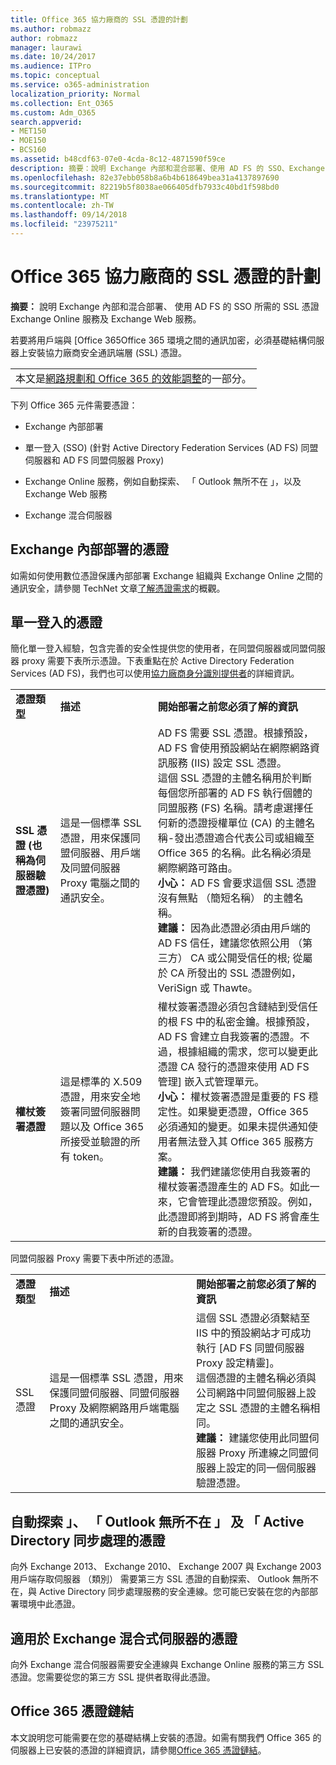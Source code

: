 ```yaml
---
title: Office 365 協力廠商的 SSL 憑證的計劃
ms.author: robmazz
author: robmazz
manager: laurawi
ms.date: 10/24/2017
ms.audience: ITPro
ms.topic: conceptual
ms.service: o365-administration
localization_priority: Normal
ms.collection: Ent_O365
ms.custom: Adm_O365
search.appverid:
- MET150
- MOE150
- BCS160
ms.assetid: b48cdf63-07e0-4cda-8c12-4871590f59ce
description: 摘要：說明 Exchange 內部和混合部署、使用 AD FS 的 SSO、Exchange Online 服務及 Exchange Web 服務所需的 SSL 憑證。
ms.openlocfilehash: 82e37ebb058b8a6b4b618649bea31a4137897690
ms.sourcegitcommit: 82219b5f8038ae066405dfb7933c40bd1f598bd0
ms.translationtype: MT
ms.contentlocale: zh-TW
ms.lasthandoff: 09/14/2018
ms.locfileid: "23975211"
---
```

# <a name="plan-for-third-party-ssl-certificates-for-office-365"></a>Office 365 協力廠商的 SSL 憑證的計劃

 **摘要：** 說明 Exchange 內部和混合部署、 使用 AD FS 的 SSO 所需的 SSL 憑證 Exchange Online 服務及 Exchange Web 服務。 
  
若要將用戶端與 [Office 365Office 365 環境之間的通訊加密，必須基礎結構伺服器上安裝協力廠商安全通訊端層 (SSL) 憑證。

||
|:-----|
| 本文是[網路規劃和 Office 365 的效能調整](https://aka.ms/tune)的一部分。|
   
下列 Office 365 元件需要憑證：
  
- Exchange 內部部署
    
- 單一登入 (SSO) (針對 Active Directory Federation Services (AD FS) 同盟伺服器和 AD FS 同盟伺服器 Proxy)
    
- Exchange Online 服務，例如自動探索、 「 Outlook 無所不在 」，以及 Exchange Web 服務
    
- Exchange 混合伺服器
    
## <a name="certificates-for-exchange-on-premises"></a>Exchange 內部部署的憑證

如需如何使用數位憑證保護內部部署 Exchange 組織與 Exchange Online 之間的通訊安全，請參閱 TechNet 文章[了解憑證需求](https://go.microsoft.com/fwlink/p/?LinkID=243657)的概觀。
  
## <a name="certificates-for-single-sign-on"></a>單一登入的憑證

簡化單一登入經驗，包含完善的安全性提供您的使用者，在同盟伺服器或同盟伺服器 proxy 需要下表所示憑證。下表重點在於 Active Directory Federation Services (AD FS)，我們也可以使用[協力廠商身分識別提供者](https://go.microsoft.com/fwlink/?LinkId=532869)的詳細資訊。
  
||||
|:-----|:-----|:-----|
|**憑證類型** <br/> |**描述** <br/> |**開始部署之前您必須了解的資訊** <br/> |
|**SSL 憑證 (也稱為伺服器驗證憑證)** <br/> |這是一個標準 SSL 憑證，用來保護同盟伺服器、用戶端及同盟伺服器 Proxy 電腦之間的通訊安全。  <br/> |AD FS 需要 SSL 憑證。根據預設，AD FS 會使用預設網站在網際網路資訊服務 (IIS) 設定 SSL 憑證。<br/> 這個 SSL 憑證的主體名稱用於判斷每個您所部署的 AD FS 執行個體的同盟服務 (FS) 名稱。請考慮選擇任何新的憑證授權單位 (CA) 的主體名稱-發出憑證適合代表公司或組織至 Office 365 的名稱。此名稱必須是網際網路可路由。<br/>**小心：** AD FS 會要求這個 SSL 憑證沒有無點 （簡短名稱） 的主體名稱。          <br/> **建議：** 因為此憑證必須由用戶端的 AD FS 信任，建議您依照公用 （第三方） CA 或公開受信任的根; 從屬於 CA 所發出的 SSL 憑證例如，VeriSign 或 Thawte。  <br/> |
|**權杖簽署憑證** <br/> |這是標準的 X.509 憑證，用來安全地簽署同盟伺服器問題以及 Office 365 所接受並驗證的所有 token。  <br/> |權杖簽署憑證必須包含鏈結到受信任的根 FS 中的私密金鑰。根據預設，AD FS 會建立自我簽署的憑證。不過，根據組織的需求，您可以變更此憑證 CA 發行的憑證來使用 AD FS 管理] 嵌入式管理單元。<br/>**小心：** 權杖簽署憑證是重要的 FS 穩定性。如果變更憑證，Office 365 必須通知的變更。如果未提供通知使用者無法登入其 Office 365 服務方案。<br/>**建議：** 我們建議您使用自我簽署的權杖簽署憑證產生的 AD FS。如此一來，它會管理此憑證您預設。例如，此憑證即將到期時，AD FS 將會產生新的自我簽署的憑證。<br/> |
   
同盟伺服器 Proxy 需要下表中所述的憑證。
  
||||
|:-----|:-----|:-----|
|**憑證類型** <br/> |**描述** <br/> |**開始部署之前您必須了解的資訊** <br/> |
|SSL 憑證  <br/> |這是一個標準 SSL 憑證，用來保護同盟伺服器、同盟伺服器 Proxy 及網際網路用戶端電腦之間的通訊安全。  <br/> |這個 SSL 憑證必須繫結至 IIS 中的預設網站才可成功執行 [AD FS 同盟伺服器 Proxy 設定精靈]。  <br/> 這個憑證的主體名稱必須與公司網路中同盟伺服器上設定之 SSL 憑證的主體名稱相同。  <br/> **建議：** 建議您使用此同盟伺服器 Proxy 所連線之同盟伺服器上設定的同一個伺服器驗證憑證。  <br/> |
   
## <a name="certificates-for-autodiscover-outlook-anywhere-and-active-directory-synchronization"></a>自動探索 」、 「 Outlook 無所不在 」 及 「 Active Directory 同步處理的憑證

向外 Exchange 2013、 Exchange 2010、 Exchange 2007 與 Exchange 2003 用戶端存取伺服器 （類別） 需要第三方 SSL 憑證的自動探索、 Outlook 無所不在，與 Active Directory 同步處理服務的安全連線。您可能已安裝在您的內部部署環境中此憑證。
  
## <a name="certificate-for-an-exchange-hybrid-server"></a>適用於 Exchange 混合式伺服器的憑證

向外 Exchange 混合伺服器需要安全連線與 Exchange Online 服務的第三方 SSL 憑證。您需要從您的第三方 SSL 提供者取得此憑證。
  
## <a name="office-365-certificate-chains"></a>Office 365 憑證鏈結

本文說明您可能需要在您的基礎結構上安裝的憑證。如需有關我們 Office 365 的伺服器上已安裝的憑證的詳細資訊，請參閱[Office 365 憑證鏈結](https://support.office.com/article/0c03e6b3-e73f-4316-9e2b-bf4091ae96bb)。
  


